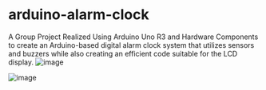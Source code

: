 # arduino-alarm-clock
A Group Project Realized Using Arduino Uno R3 and Hardware Components to create an Arduino-based digital alarm clock system that utilizes sensors and buzzers while also creating an efficient code suitable for the LCD display.
![image](https://github.com/mynameismaki/arduino-alarm-clock/assets/138430122/ba2bde1c-e980-4fa2-bf33-55a5599b70f6)

![image](https://github.com/mynameismaki/arduino-alarm-clock/assets/138430122/df009a03-da26-4efd-9265-10ee06534603)
